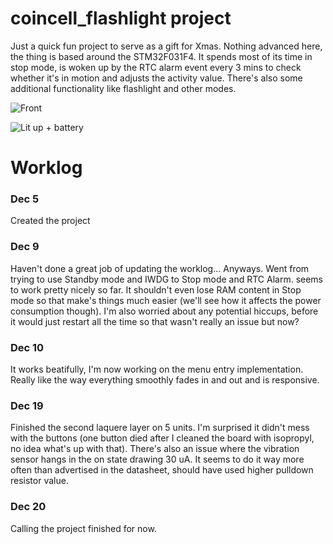 # coincell_flashlight project
Just a quick fun project to serve as a gift for Xmas. Nothing advanced here, the thing is based around the STM32F031F4. It spends most of its time in stop mode, is woken up by the RTC alarm event every 3 mins to check whether it's in motion and adjusts the activity value. There's also some additional functionality like flashlight and other modes.

![Front](https://github.com/georges-circuits/coincell_flashlight/tree/master/images/front.jpg)

![Lit up + battery](https://github.com/georges-circuits/coincell_flashlight/tree/master/images/light.jpg)


# Worklog
### Dec 5
Created the project

### Dec 9
Haven't done a great job of updating the worklog... Anyways. Went from trying to use Standby mode and IWDG to Stop mode and RTC Alarm. seems to work pretty nicely so far. It shouldn't even lose RAM content in Stop mode so that make's things much easier (we'll see how it affects the power consumption though). I'm also worried about any potential hiccups, before it would just restart all the time so that wasn't really an issue but now?

### Dec 10
It works beatifully, I'm now working on the menu entry implementation. Really like the way everything smoothly fades in and out and is responsive.

### Dec 19
Finished the second laquere layer on 5 units. I'm surprised it didn't mess with the buttons (one button died after I cleaned the board with isopropyl, no idea what's up with that). 
There's also an issue where the vibration sensor hangs in the on state drawing 30 uA. It seems to do it way more often than advertised in the datasheet, should have used higher pulldown resistor value.

### Dec 20
Calling the project finished for now.